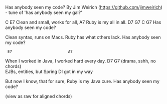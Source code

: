 Has anybody seen my code?
By Jim Weirich (https://github.com/jimweirich) - tune of 'has anybody seen my gal?'

C                E7
Clean and small, works for all,
A7
Ruby is my all in all.
    D7      G7      C     G7
Has anybody seen my code?

Clean syntax, runs on Macs.
Ruby has what others lack.
Has anybody seen my code?

     E7                         A7
When I worked in Java, I worked hard every day.
D7                  G7   (drama, sshh, no chords)                
EJBs, entities, but Spring DI got in my way

But now I know, that for sure,
Ruby is my Java cure.
Has anybody seen my code?


(view as raw for aligned chords)
